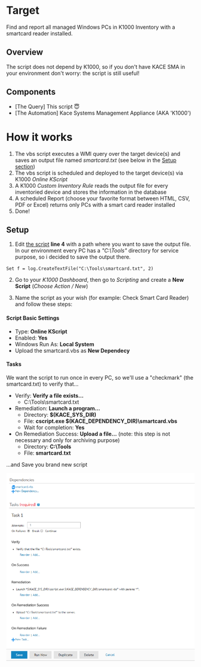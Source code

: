 # Target
Find and report all managed Windows PCs in K1000 Inventory with a smartcard reader installed.

## Overview
The script does not depend by K1000, so if you don't have KACE SMA in your environment don't worry: the script is still useful!

## Components
* [The Query] This script :innocent:
* [The Automation] Kace Systems Management Appliance (AKA 'K1000')


# How it works
1. The vbs script executes a WMI query over the target device(s) and saves an output file named _smartcard.txt_ (see below in the [Setup section](#setup))
2. The vbs script is scheduled and deployed to the target device(s) via K1000 _Online KScript_
3. A K1000 _Custom Inventory Rule_ reads the output file for every inventoried device and stores the information in the database
4. A scheduled Report (choose your favorite format between HTML, CSV, PDF or Excel) returns only PCs with a smart card reader installed
5. Done!

## Setup

1. Edit [the script](smartcard.vbs) **line 4** with a path where you want to save the output file. In our environment every PC has a _"C:\Tools"_ directory for service purpose, so i decided to save the output there.

```vbs
Set f = log.CreateTextFile("C:\Tools\smartcard.txt", 2)
```
2. Go to your _K1000 Dashboard_, then go to _Scripting_ and create a **New Script** (_Choose Action / New_)

3. Name the script as your wish (for example: Check Smart Card Reader) and follow these steps:

#### Script Basic Settings
* Type: **Online KScript**
* Enabled: **Yes**
* Windows Run As: **Local System**
* Upload the smartcard.vbs as **New Dependecy**

#### Tasks
We want the script to run once in every PC, so we'll use a "checkmark" (the smartcard.txt) to verify that...

* Verify: **Verify a file exists...**
    * C:\Tools\smartcard.txt
* Remediation: **Launch a program...**
    * Directory: **$(KACE_SYS_DIR)**
    * File: **cscript.exe $(KACE_DEPENDENCY_DIR)\smartcard.vbs**
    * Wait for completion: **Yes**
* On Remediation Success: **Upload a file...** (note: this step is not necessary and only for archiving purpose)
    * Directory: **C:\Tools**
    * File: **smartcard.txt**

...and Save you brand new script

![Screenshot 1](assets/screenshot1.png)